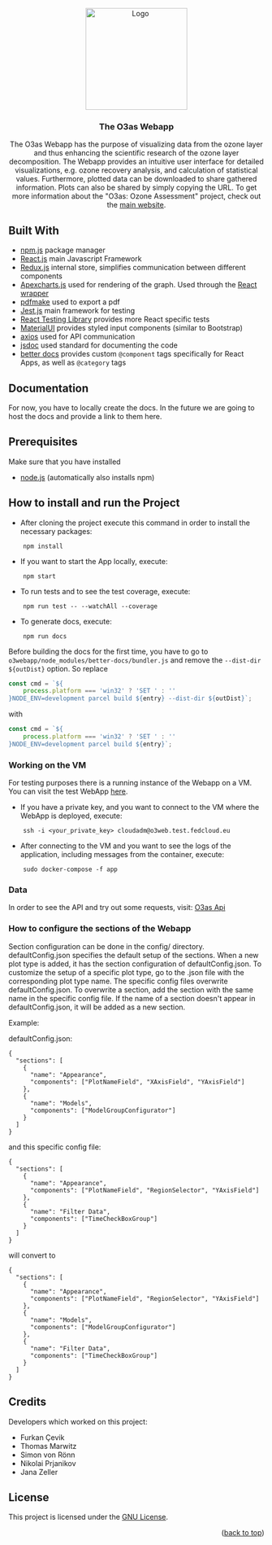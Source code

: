 <div id="top"></div>

<!-- PROJECT LOGO -->
<br />
<div align="center">
  <a href="https://git.scc.kit.edu/synergy.o3as/o3webapp/-/blob/develop">
    <img src="https://o3as.data.kit.edu/img/logos/o3as-logo.svg" alt="Logo" width="200" height="200">
  </a>

<h3 align="center">The O3as Webapp</h3>

  <p align="center">
    The O3as Webapp has the purpose of visualizing data from the ozone layer
    and thus enhancing the scientific research of the ozone layer decomposition.
    The Webapp provides an intuitive user interface for detailed visualizations,
    e.g. ozone recovery analysis, and calculation of statistical values. Furthermore,
    plotted data can be downloaded to share gathered information. Plots can also be shared by simply copying the URL.
    To get more information about the "O3as: Ozone Assessment" project, check out the <a href="https://o3as.data.kit.edu/">main website</a>.
  </p>
</div>

## Built With

-   [npm.js](https://www.npmjs.com/) package manager
-   [React.js](https://reactjs.org/) main Javascript Framework
-   [Redux.js](https://redux.js.org/) internal store, simplifies communication between different components
-   [Apexcharts.js](https://apexcharts.com/) used for rendering of the graph. Used through the [React wrapper](https://apexcharts.com/docs/react-charts/)
-   [pdfmake](http://pdfmake.org/#/) used to export a pdf
-   [Jest.js](https://jestjs.io/) main framework for testing
-   [React Testing Library](https://testing-library.com/docs/react-testing-library/intro/) provides more React specific tests
-   [MaterialUI](https://mui.com/) provides styled input components (similar to Bootstrap)
-   [axios](https://axios-http.com/docs/intro) used for API communication
-   [jsdoc](https://jsdoc.app/index.html) used standard for documenting the code
-   [better docs](https://betterdocs.co/) provides custom `@component` tags specifically for React Apps, as well as `@category` tags

## Documentation

For now, you have to locally create the docs. In the future we are going to host the docs and provide a link to them here.

## Prerequisites

Make sure that you have installed

-   [node.js](https://nodejs.dev/learn/how-to-install-nodejs) (automatically also installs npm)

## How to install and run the Project

-   After cloning the project execute this command in order to install the necessary packages:

```
    npm install
```

-   If you want to start the App locally, execute:

```
    npm start
```

-   To run tests and to see the test coverage, execute:

```
    npm run test -- --watchAll --coverage
```

-   To generate docs, execute:

```
    npm run docs
```

Before building the docs for the first time, you have to go to `o3webapp/node_modules/better-docs/bundler.js` and remove the `--dist-dir ${outDist}` option. So replace

```js
const cmd = `${
    process.platform === 'win32' ? 'SET ' : ''
}NODE_ENV=development parcel build ${entry} --dist-dir ${outDist}`;
```

with

```js
const cmd = `${
    process.platform === 'win32' ? 'SET ' : ''
}NODE_ENV=development parcel build ${entry}`;
```

### Working on the VM

For testing purposes there is a running instance of the Webapp on a VM. You can visit the test WebApp [here](http://o3web.test.fedcloud.eu:3000/).

-   If you have a private key, and you want to connect to the VM where the WebApp is deployed, execute:

```
    ssh -i <your_private_key> cloudadm@o3web.test.fedcloud.eu
```

-   After connecting to the VM and you want to see the logs of the application, including messages from the container, execute:

```
    sudo docker-compose -f app
```

### Data

In order to see the API and try out some requests, visit: [O3as Api](https://api.o3as.fedcloud.eu/api/v1/ui/#/)

### How to configure the sections of the Webapp

Section configuration can be done in the config/ directory.
defaultConfig.json specifies the default setup of the sections.
When a new plot type is added, it has the section configuration of defaultConfig.json.
To customize the setup of a specific plot type, go to the .json file with the corresponding plot type name.
The specific config files overwrite defaultConfig.json.
To overwrite a section, add the section with the same name in the specific config file.
If the name of a section doesn't appear in defaultConfig.json, it will be added as a new section.

Example:

defaultConfig.json:

```
{
  "sections": [
    {
      "name": "Appearance",
      "components": ["PlotNameField", "XAxisField", "YAxisField"]
    },
    {
      "name": "Models",
      "components": ["ModelGroupConfigurator"]
    }
  ]
}
```

and this specific config file:

```
{
  "sections": [
    {
      "name": "Appearance",
      "components": ["PlotNameField", "RegionSelector", "YAxisField"]
    },
    {
      "name": "Filter Data",
      "components": ["TimeCheckBoxGroup"]
    }
  ]
}
```

will convert to

```
{
  "sections": [
    {
      "name": "Appearance",
      "components": ["PlotNameField", "RegionSelector", "YAxisField"]
    },
    {
      "name": "Models",
      "components": ["ModelGroupConfigurator"]
    },
    {
      "name": "Filter Data",
      "components": ["TimeCheckBoxGroup"]
    }
  ]
}
```

## Credits

Developers which worked on this project:

-   Furkan Çevik
-   Thomas Marwitz
-   Simon von Rönn
-   Nikolai Prjanikov
-   Jana Zeller

## License

This project is licensed under the [GNU License](https://git.scc.kit.edu/synergy.o3as/o3webapp/-/blob/develop/LICENSE).

<p align="right">(<a href="#top">back to top</a>)</p>
